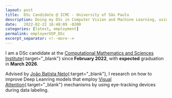 ```yaml
---
layout: post
title:  DSc Candidate @ ICMC - University of São Paulo
description: Doing my DSc in Computer Vision and Machine Learning, using eye-tracking information to generate visual attention in Deep Learning Models
date:   2022-02-22 16:48:09 -0200
categories: [latest, employment]
permalink: employerUSP_DSc
excerpt_separator: <!--more-->
---
```


I am a DSc candidate at the [Computational Mathematics and Sciences Institute](https://www.icmc.usp.br/){:target="_blank"} since<b> February 2022</b>, with <b>expected</b> graduation in <b>March 2026</b>.

Advised by [João Batista Neto](https://sites.icmc.usp.br/jbatista/){:target="_blank"}, I research on how to improve Deep Leanring models that employ [Visual Attention](https://shairozsohail.medium.com/a-survey-of-visual-attention-mechanisms-in-deep-learning-1043eb25f343){:target="_blank"} mechanisms by using eye-tracking devices during data labeling.
<!--more-->
